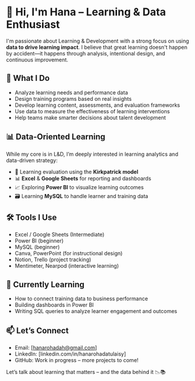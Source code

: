 # 👋 Hi, I'm Hana – Learning & Data Enthusiast

I'm passionate about Learning & Development with a strong focus on using **data to drive learning impact**. I believe that great learning doesn't happen by accident—it happens through analysis, intentional design, and continuous improvement.

## 🎯 What I Do
- Analyze learning needs and performance data
- Design training programs based on real insights
- Develop learning content, assessments, and evaluation frameworks
- Use data to measure the effectiveness of learning interventions
- Help teams make smarter decisions about talent development

## 📊 Data-Oriented Learning
While my core is in L&D, I’m deeply interested in learning analytics and data-driven strategy:
- 🧠 Learning evaluation using the **Kirkpatrick model**
- 📊 **Excel** & **Google Sheets** for reporting and dashboards
- 📈 Exploring **Power BI** to visualize learning outcomes
- 🗃️ Learning **MySQL** to handle learner and training data

## 🛠 Tools I Use
- Excel / Google Sheets (Intermediate)
- Power BI (beginner)
- MySQL (beginner)
- Canva, PowerPoint (for instructional design)
- Notion, Trello (project tracking)
- Mentimeter, Nearpod (interactive learning)

## 🌱 Currently Learning
- How to connect training data to business performance
- Building dashboards in Power BI
- Writing SQL queries to analyze learner engagement and outcomes

## 📫 Let’s Connect
- Email: [hanarohadah@gmail.com]
- LinkedIn: [linkedin.com/in/hanarohadatulaisy]
- GitHub: Work in progress – more projects to come!

Let’s talk about learning that matters – and the data behind it 📉📚
